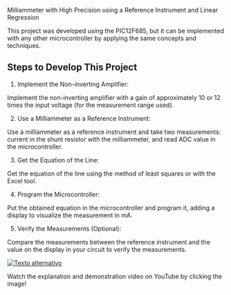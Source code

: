 Milliammeter with High Precision using a Reference Instrument and Linear Regression

This project was developed using the PIC12F685, but it can be implemented with any other microcontroller by applying the same concepts and techniques.

## Steps to Develop This Project

1. Implement the Non-inverting Amplifier:

Implement the non-inverting amplifier with a gain of approximately 10 or 12 times the input voltage (for the measurement range used).

2. Use a Milliammeter as a Reference Instrument:

Use a milliammeter as a reference instrument and take two measurements: current in the shunt resistor with the milliammeter, and read ADC value in the microcontroller.

3. Get the Equation of the Line:

Get the equation of the line using the method of least squares or with the Excel tool.

4. Program the Microcontroller:

Put the obtained equation in the microcontroller and program it, adding a display to visualize the measurement in mA.

5. Verify the Measurements (Optional):

Compare the measurements between the reference instrument and the value on the display in your circuit to verify the measurements.

[![Texto alternativo](https://img.youtube.com/vi/xf6562S__Sg/maxresdefault.jpg)](https://www.youtube.com/watch?v=xf6562S__Sg)

Watch the explanation and demonstration video on YouTube by clicking the image!
